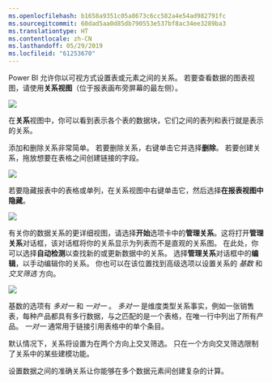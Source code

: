 ```yaml
---
ms.openlocfilehash: b1658a9351c05a8673c6cc582a4e54ad982791fc
ms.sourcegitcommit: 60dad5aa0d85db790553e537bf8ac34ee3289ba3
ms.translationtype: HT
ms.contentlocale: zh-CN
ms.lasthandoff: 05/29/2019
ms.locfileid: "61253670"
---
```

Power BI 允许你以可视方式设置表或元素之间的关系。 若要查看数据的图表视图，请使用**关系视图**（位于报表画布旁屏幕的最左侧）。

![](media/2-2-manage-data-relationships/2-2_1.png)

在**关系**视图中，你可以看到表示各个表的数据块，它们之间的表列和表行就是表示的关系。

添加和删除关系非常简单。 若要删除关系，右键单击它并选择**删除**。 若要创建关系，拖放想要在表格之间创建链接的字段。

![](media/2-2-manage-data-relationships/2-2_2.png)

若要隐藏报表中的表格或单列，在关系视图中右键单击它，然后选择**在报表视图中隐藏**。

![](media/2-2-manage-data-relationships/2-2_3.png)

有关你的数据关系的更详细视图，请选择**开始**选项卡中的**管理关系**。这将打开**管理关系**对话框，该对话框将你的关系显示为列表而不是直观的关系图。 在此处，你可以选择**自动检测**以查找新的或更新数据中的关系。 选择**管理关系**对话框中的**编辑**，以手动编辑你的关系。 你也可以在该位置找到高级选项以设置关系的 *基数* 和 *交叉筛选* 方向。

![](media/2-2-manage-data-relationships/2-2_4.png)

基数的选项有 *多对一* 和 *一对一* 。 *多对一* 是维度类型关系事实，例如一张销售表，每种产品都具有多行数据，与之匹配的是一个表格，在唯一行中列出了所有产品。 *一对一* 通常用于链接引用表格中的单个条目。

默认情况下，关系将设置为在两个方向上交叉筛选。 只在一个方向交叉筛选限制了关系中的某些建模功能。

设置数据之间的准确关系让你能够在多个数据元素间创建复杂的计算。

